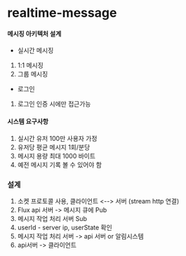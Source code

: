 # realtime-message
#### 메시징 아키텍처 설계
- 실시간 메시징
1. 1:1 메시징
2. 그룹 메시징

- 로그인
1. 로그인 인증 시에만 접근가능

#### 시스템 요구사항
1. 실시간 유저 100만 사용자 가정
2. 유저당 평균 메시지 1회/분당
3. 메시지 용량 최대 1000 바이트
4. 예전 메시지 기록 볼 수 있어야 함

### 설계
1. 소켓 프로토콜 사용, 클라이언트 <--> 서버 (stream http 연결)
2. Flux api 서버 -> 메시지 큐에 Pub
3. 메시지 작업 처리 서버 Sub
4. userId - server ip, userState 확인
5. 메시지 작업 처리 서버 -> api 서버 or 알림시스템
6. api서버 -> 클라이언트
